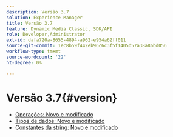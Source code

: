 ```yaml
---
description: Versão 3.7
solution: Experience Manager
title: Versão 3.7
feature: Dynamic Media Classic, SDK/API
role: Developer,Administrator
exl-id: dafa720a-8655-4894-a962-e954a62ff011
source-git-commit: 1ec8b59f442eb96c6c3f5f1405d57a38a86bd056
workflow-type: tm+mt
source-wordcount: '22'
ht-degree: 0%

---
```


# Versão 3.7{#version}

* [Operações: Novo e modificado](r-3-7-operations.md)
* [Tipos de dados: Novo e modificado](r-3-7-types.md)
* [Constantes da string: Novo e modificado](r-3-7-string-constants.md)
